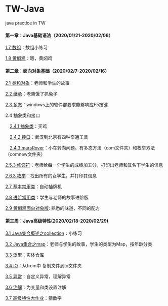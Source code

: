# TW-Java
java practice in TW

#### 第一章：Java基础语法（2020/01/21-2020/02/06）
[1.7 数组](https://github.com/whisperrrr/TW-Java/tree/1-7arrays)：数组小练习

[1.8 黄焖鸡](https://github.com/whisperrrr/TW-Java/tree/1-8huangMenJi)：嗯，黄焖鸡

#### 第二章：面向对象基础（2020/02/7-2020/02/16）
[2.1 类和对象](https://github.com/whisperrrr/TW-Java/tree/2-1classAndObject)：老师和学生的故事

[2.2 继承](https://github.com/whisperrrr/TW-Java/tree/2-2javaExtend)：老鹰饿了抓兔子

[2.3 多态](https://github.com/whisperrrr/TW-Java/tree/2-3JavaMulti)：windows上的软件都要求能够响应F5按键

2.4 抽象类和接口

&emsp;[2.4.1 抽象类](https://github.com/whisperrrr/TW-Java/tree/2-4-1javaAbstract)：买鸡

&emsp;[2.4.2 接口](https://github.com/whisperrrr/TW-Java/tree/2-4-1javaAbstract)：武汉到北京有四种交通工具

&emsp;[2.4.3 marsRover](https://github.com/whisperrrr/TW-Java/tree/2-4-3marsRover)：小车转向问题。有多态方法（com文件夹）和枚举方法（comnew文件夹）

[2.5.3 修饰符](https://github.com/whisperrrr/TW-Java/tree/2-5-3Modifier)：老师给每一个学生的成绩加五分，打印出老师和其名下学生的信息

[2.6.3 枚举](https://github.com/whisperrrr/TW-Java/tree/2-6-3Enum)：找出所有的女学生，并打印其信息

[2.7 基本常用类](https://github.com/whisperrrr/TW-Java/tree/2-7basicCommonClass)：自动抽牌机

[2.8 进阶常用类](https://github.com/whisperrrr/TW-Java/tree/2-8advanceBasicClass)：学生与老师的故事进阶版

[2.9 黄焖鸡面向对象版](https://github.com/whisperrrr/TW-Java/tree/2-9huangMenJi): 熟悉的味道，不同的配方

#### 第三周：Java高级特性(2020/02/18-2020/02/29)
[3.1 Java集合概述之collection](https://github.com/whisperrrr/TW-Java/tree/3-1collection)：小练习

[3.2 Java集合之map](https://github.com/whisperrrr/TW-Java/tree/3-2map)：老师与学生的故事，学生的类型为Map，按年龄分类

[3.3 泛型](https://github.com/whisperrrr/TW-Java/tree/3-3generic)：实体仓库

[3.4 IO](https://github.com/whisperrrr/TW-Java/tree/3-4IO)：从from中
复制文件到to文件夹

[3.5 异常](https://github.com/whisperrrr/TW-Java/tree/3-5exception)：自定义异常，理解异常

[3.6 注解](https://github.com/whisperrrr/TW-Java/tree/3-6annotation)：为变量和类设置注解

[3.7 高级特性大作业](https://github.com/whisperrrr/TW-Java/tree/3-7guessNumber)：猜数字
